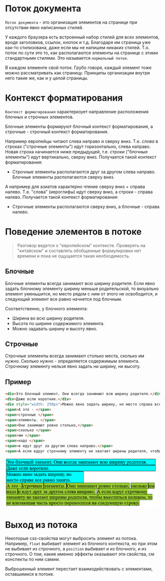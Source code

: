 # Поток документа

`Поток документа` - это организация элементов на странице при отсутствии явно написанных стилей.

У каждого браузера есть встроенный набор стилей для всех элементов, вроде заголовков, ссылок, кнопок и т.д. Благодаря им страница уже как-то стилизована, даже если мы не напишем никаких стилей. Т.о. поток по сути это то, как располагаются элементы на странице с этими стандартными стилями. Это называется `нормальный поток`.

В каждом элементе свой поток. Грубо говоря, каждый элемент тоже можно рассматривать как страницу. Принципы организации внутри него такие же, как и у целой страницы.

# Контекст форматирования

`Контекст форматирования` характеризует направление расположения блочных и строчных элементов.

Блочные элементы формируют блочный контекст форматирования, а строчные - строчный контекст форматирования.

Например европейцы читают слева направо и сверху вниз. Т.е. *слова* в строках ("строчные элементы") идут горизонтально, слева направо. Новая строка начинается ниже предыдущей, т.е. *строки* ("блочные элементы") идут вертикально, сверху вниз. Получается такой контекст форматирования:

* Строчные элементы располагаются друг за другом слева направо. Блочные элементы располагаются сверху вниз.

А например для азиатов характерно чтение сверху вниз + справа налево. Т.е. "слова" (иероглифы) идут сверху вниз, а строки - справа налево. Получается такой контекст форматирования:

* Строчные элементы располагаются сверху вниз, а блочные - справа налево.

#  Поведение элементов в потоке

> Разговор ведется о "европейском" контексте. Проверять на "китайском" и составлять обобщенные формулировки нет времени и пока не ощущается такая необходимость.

## Блочные

Блочные элементы всегда занимают всю ширину родителя. Если явно задать блочному элементу ширину меньше родительской, то визуально элемент уменьшится, но место рядом с ним от этого не освободится, и следующий элемент все равно начнется *под* блочным.

Соответственно, у блочного элемента:

* Ширина во всю ширину родителя.
* Высота по ширине содержимого элемента.
* Можно задавать ширину и высоту явно.

## Строчные

Строчные элементы всегда занимают столько места, сколько им нужно. Сколько нужно - определяется содержимым элемента. Строчному элементу нельзя явно задать ни ширину, ни высоту.

## Пример

```html
<div>Это блочный элемент. Они всегда занимают всю ширину родителя.</div>
<div>Даже если короткие.</div>
<div style="width: 250px">Можно явно задать ширину, но место справа все равно занято.</div>
<span>А это - </span>
<span>строчные </span>
<span>элементы. </span>
<span>Они занимают ровно столько,</span>
<span>сколько </span>
<span>им </span>
<span>надо </span>
<span>и идут друг за другом слева направо.</span>
<span>А если вдруг строчному элементу не хватает ширины родителя, чтобы вместиться целиком, то не влезающая часть просто переносится на следующую строку.</span>
```

<img src="img/block-vs-inline-elem.png" alt="block-vs-inline-elem" style="zoom:80%;" />

# Выход из потока

Некоторые css-свойства могут выбросить элемент из потока. Например, `float` выбивает элемент из блочного контекста, но при этом не выбивает из строчного, а `position` выбивает и из блочного, и из строчного. О том, какие именно эффекты оказывают эти свойства, см конспекты по ним самим.

Выброшенный элемент перестает взаимодействовать с элементами, оставшимися в потоке.
